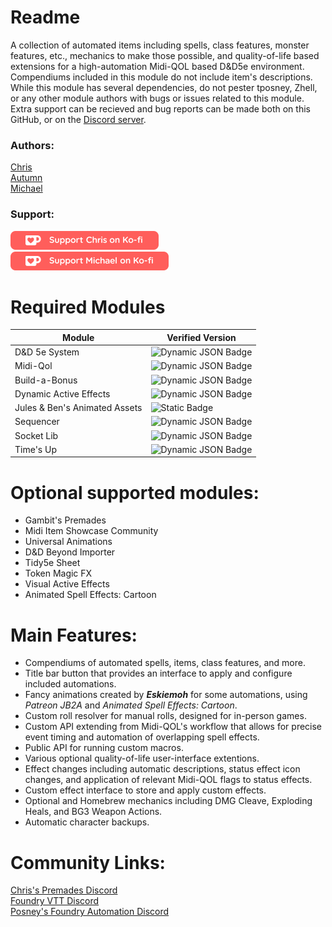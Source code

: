 # Readme
A collection of automated items including spells, class features, monster features, etc., mechanics to make those possible, and quality-of-life based extensions for a high-automation Midi-QOL based D&D5e environment. Compendiums included in this module do not include item's descriptions. While this module has several dependencies, do not pester tposney, Zhell, or any other module authors with bugs or issues related to this module. Extra support can be recieved and bug reports can be made both on this GitHub, or on the [Discord server](https://discord.gg/BumxBcQDrT).
  
### Authors:
[Chris](https://github.com/chrisk123999) <br> 
[Autumn](https://github.com/Autumn225) <br>
[Michael](https://github.com/roth-michael)

### Support:
[<img src="images/chris-kofi.svg" width=237px />](https://ko-fi.com/O5O5G582S) <br>
[<img src="images/michael-kofi.svg" width=253px />](https://ko-fi.com/T6T8XKCII)
  
# Required Modules  
| Module | Verified Version |  
| --- | --- | 
| D&D 5e System | ![Dynamic JSON Badge](https://img.shields.io/badge/dynamic/json?url=https%3A%2F%2Fgithub.com%2Fchrisk123999%2Fchris-premades%2Freleases%2Flatest%2Fdownload%2Fmodule.json&query=%24.relationships.systems%5B%3A1%5D.compatibility.minimum&label=%20&color=orange) | 
| Midi-Qol | ![Dynamic JSON Badge](https://img.shields.io/badge/dynamic/json?url=https%3A%2F%2Fgithub.com%2Fchrisk123999%2Fchris-premades%2Freleases%2Flatest%2Fdownload%2Fmodule.json&query=%24.relationships.requires%5B1%5D.compatibility.minimum&label=%20&color=green) |  
| Build-a-Bonus | ![Dynamic JSON Badge](https://img.shields.io/badge/dynamic/json?url=https%3A%2F%2Fgithub.com%2Fchrisk123999%2Fchris-premades%2Freleases%2Flatest%2Fdownload%2Fmodule.json&query=%24.relationships.requires%5B2%5D.compatibility.minimum&label=%20&color=yellow) |  
| Dynamic Active Effects | ![Dynamic JSON Badge](https://img.shields.io/badge/dynamic/json?url=https%3A%2F%2Fgithub.com%2Fchrisk123999%2Fchris-premades%2Freleases%2Flatest%2Fdownload%2Fmodule.json&query=%24.relationships.requires%5B3%5D.compatibility.minimum&label=%20&color=green) |
| Jules & Ben's Animated Assets | ![Static Badge](https://img.shields.io/badge/0.6.0-blue) |  
| Sequencer | ![Dynamic JSON Badge](https://img.shields.io/badge/dynamic/json?url=https%3A%2F%2Fgithub.com%2Fchrisk123999%2Fchris-premades%2Freleases%2Flatest%2Fdownload%2Fmodule.json&query=%24.relationships.requires%5B4%5D.compatibility.minimum&label=%20&color=green) |  
| Socket Lib | ![Dynamic JSON Badge](https://img.shields.io/badge/dynamic/json?url=https%3A%2F%2Fgithub.com%2Fchrisk123999%2Fchris-premades%2Freleases%2Flatest%2Fdownload%2Fmodule.json&query=%24.relationships.requires%5B5%5D.compatibility.minimum&label=%20&color=green) |  
| Time's Up | ![Dynamic JSON Badge](https://img.shields.io/badge/dynamic/json?url=https%3A%2F%2Fgithub.com%2Fchrisk123999%2Fchris-premades%2Freleases%2Flatest%2Fdownload%2Fmodule.json&query=%24.relationships.requires%5B6%5D.compatibility.minimum&label=%20&color=green) |
  
# Optional supported modules:  
- Gambit's Premades
- Midi Item Showcase Community
- Universal Animations
- D&D Beyond Importer
- Tidy5e Sheet
- Token Magic FX
- Visual Active Effects
- Animated Spell Effects: Cartoon
  
# Main Features:
- Compendiums of automated spells, items, class features, and more.
- Title bar button that provides an interface to apply and configure included automations.
- Fancy animations created by ***Eskiemoh*** for some automations, using *Patreon JB2A* and *Animated Spell Effects: Cartoon*.
- Custom roll resolver for manual rolls, designed for in-person games.
- Custom API extending from Midi-QOL's workflow that allows for precise event timing and automation of overlapping spell effects.
- Public API for running custom macros.
- Various optional quality-of-life user-interface extentions.
- Effect changes including automatic descriptions, status effect icon changes, and application of relevant Midi-QOL flags to status effects.
- Custom effect interface to store and apply custom effects.
- Optional and Homebrew mechanics including DMG Cleave, Exploding Heals, and BG3 Weapon Actions.
- Automatic character backups.

# Community Links:
[Chris's Premades Discord](https://discord.gg/BumxBcQDrT)<br>
[Foundry VTT Discord](https://discord.gg/foundryvtt)<br>
[Posney's Foundry Automation Discord](https://discord.gg/Xd4NEvw5d7)<br>
